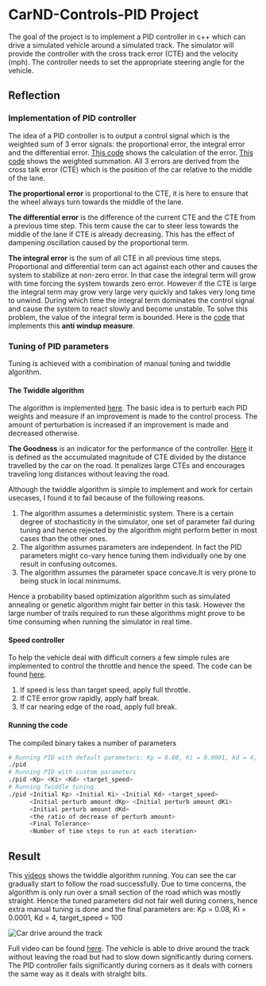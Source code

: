# CarND-Controls-PID Project

The goal of the project is to implement a PID controller in c++ which can drive a simulated vehicle around a simulated track. The simulator will provide the controller with the cross track error (CTE) and the velocity (mph). The controller needs to set the appropriate steering angle for the vehicle.

## Reflection

### Implementation of PID controller

The idea of a PID controller is to output a control signal which is the weighted sum of 3 error signals: the proportional error, the integral error and the differential error. [This code](src/PID.cpp#L36-L38) shows the calculation of the error. [This code](src/PID.cpp#L48) shows the weighted summation. All 3 errors are derived from the cross talk error (CTE) which is the position of the car relative to the middle of the lane.

**The proportional error** is proportional to the CTE, it is here to ensure that the wheel always turn towards the middle of the lane.

**The differential error** is the difference of the current CTE and the CTE from a previous time step. This term cause the car to steer less towards the middle of the lane if CTE is already decreasing. This has the effect of dampening oscillation caused by the proportional term.

**The integral error** is the sum of all CTE in all previous time steps. Proportional and differential term can act against each other and causes the system to stabilize at non-zero error. In that case the integral term will grow with time forcing the system towards zero error. However if the CTE is large the integral term may grow very large very quickly and takes very long time to unwind. During which time the integral term dominates the control signal and cause the system to react slowly and become unstable. To solve this problem, the value of the integral term is bounded. Here is the [code](src/PID.cpp#L41-L42) that implements this **anti windup measure**.

### Tuning of PID parameters

Tuning is achieved with a combination of manual tuning and twiddle algorithm.

#### The Twiddle algorithm

The algorithm is implemented [here](src/twiddle.cpp). The basic idea is to perturb each PID weights and measure if an improvement is made to the control process. The amount of perturbation is increased if an improvement is made and decreased otherwise.

**The Goodness** is an indicator for the performance of the controller. [Here](src/main.cpp#L108) it is defined as the accumulated magnitude of CTE divided by the distance travelled by the car on the road. It penalizes large CTEs and encourages traveling long distances without leaving the road.

Although the twiddle algorithm is simple to implement and work for certain usecases, I found it to fail because of the following reasons.
1. The algorithm assumes a deterministic system. There is a certain degree of stochasticity in the simulator, one set of parameter fail during tuning and hence rejected by the algorithm might perform better in most cases than the other ones.
1. The algorithm assumes parameters are independent. In fact the PID parameters might co-vary hence tuning them individually one by one result in confusing outcomes.
1. The algorithm assumes the parameter space concave.It is very prone to being stuck in local minimums.

Hence a probability based optimization algorithm such as simulated annealing or genetic algorithm might fair better in this task. However the large number of trails required to run these algorithms might prove to be time consuming when running the simulator in real time.

#### Speed controller

To help the vehicle deal with difficult corners a few simple rules are implemented to control the throttle and hence the speed. The code can be found [here](src/main.cpp#L123-L132).

1. If speed is less than target speed, apply full throttle.
1. If CTE error grow rapidly, apply half break.
1. If car nearing edge of the road, apply full break.

#### Running the code

The compiled binary takes a number of parameters
```sh
# Running PID with default parameters: Kp = 0.08, Ki = 0.0001, Kd = 4, target_speed = 100
./pid
# Running PID with custom parameters
./pid <Kp> <Ki> <Kd> <target_speed>
# Running Twiddle tuning
./pid <Initial Kp> <Initial Ki> <Initial Kd> <target_speed>
      <Initial perturb amount dKp> <Initial perturb amount dKi>
      <Initial perturb amount dKd>
      <the ratio of decrease of perturb amount>
      <Final Tolerance>
      <Number of time steps to run at each iteration>
```

## Result

This [videos](https://youtu.be/efuUPviqgTo) shows the twiddle algorithm running. You can see the car gradually start to follow the road successfully. Due to time concerns, the algorithm is only run over a small section of the road which was mostly straight. Hence the tuned parameters did not fair well during corners, hence extra manual tuning is done and the final parameters are:
Kp = 0.08, Ki = 0.0001, Kd = 4, target_speed = 100

![Car drive around the track](https://media.giphy.com/media/3baTNQklNxdoyjjSgE/giphy.gif)

Full video can be found [here](https://youtu.be/fndTk8xGfPQ). The vehicle is able to drive around the track without leaving the road but had to slow down significantly during corners. The PID controller fails significantly during corners as it deals with corners the same way as it deals with straight bits.
